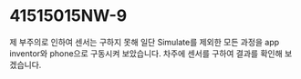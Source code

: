 # 41515015NW-9

제 부주의로 인하여 센서는 구하지 못해 일단 Simulate를 제외한 모든 과정을 app inventor와 phone으로 구동시켜 보았습니다.
차주에 센서를 구하여 결과를 확인해 보겠습니다.
